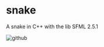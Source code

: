 # snake
A snake in C++ with the lib SFML 2.5.1

![github](https://user-images.githubusercontent.com/45128700/114474620-e15a8c80-9bf6-11eb-9500-6f1d0ae1a24d.png)
